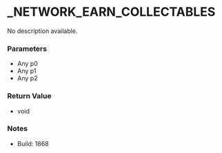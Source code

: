# _NETWORK_EARN_COLLECTABLES

No description available.

### Parameters
* Any p0
* Any p1
* Any p2

### Return Value
* void

### Notes
* Build: 1868

